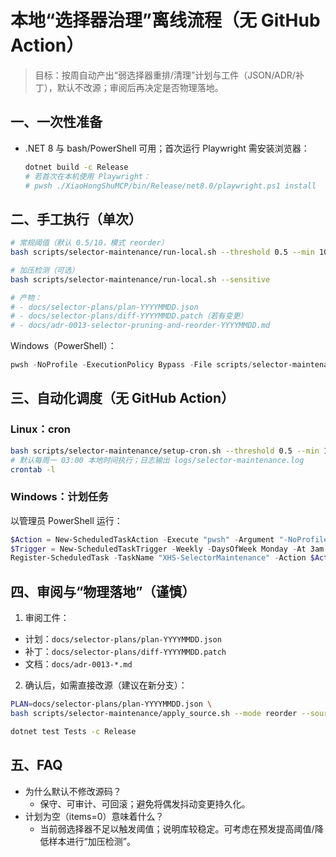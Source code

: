 # 本地“选择器治理”离线流程（无 GitHub Action）

> 目标：按周自动产出“弱选择器重排/清理”计划与工件（JSON/ADR/补丁），默认不改源；审阅后再决定是否物理落地。

## 一、一次性准备

- .NET 8 与 bash/PowerShell 可用；首次运行 Playwright 需安装浏览器：
  ```bash
  dotnet build -c Release
  # 若首次在本机使用 Playwright：
  # pwsh ./XiaoHongShuMCP/bin/Release/net8.0/playwright.ps1 install
  ```

## 二、手工执行（单次）

```bash
# 常规阈值（默认 0.5/10，模式 reorder）
bash scripts/selector-maintenance/run-local.sh --threshold 0.5 --min 10 --mode reorder

# 加压检测（可选）
bash scripts/selector-maintenance/run-local.sh --sensitive

# 产物：
# - docs/selector-plans/plan-YYYYMMDD.json
# - docs/selector-plans/diff-YYYYMMDD.patch（若有变更）
# - docs/adr-0013-selector-pruning-and-reorder-YYYYMMDD.md
```

Windows（PowerShell）：
```powershell
pwsh -NoProfile -ExecutionPolicy Bypass -File scripts/selector-maintenance/run-local.ps1 -Threshold 0.5 -MinAttempts 10 -Mode reorder -Sensitive:$false
```

## 三、自动化调度（无 GitHub Action）

### Linux：cron

```bash
bash scripts/selector-maintenance/setup-cron.sh --threshold 0.5 --min 10 --mode reorder --sensitive
# 默认每周一 03:00 本地时间执行；日志输出 logs/selector-maintenance.log
crontab -l
```

### Windows：计划任务

以管理员 PowerShell 运行：
```powershell
$Action = New-ScheduledTaskAction -Execute "pwsh" -Argument "-NoProfile -ExecutionPolicy Bypass -File `"$(Get-Item .\scripts\selector-maintenance\run-local.ps1).FullName`" -Threshold 0.5 -MinAttempts 10 -Mode reorder -Sensitive:$true"
$Trigger = New-ScheduledTaskTrigger -Weekly -DaysOfWeek Monday -At 3am
Register-ScheduledTask -TaskName "XHS-SelectorMaintenance" -Action $Action -Trigger $Trigger -Description "XHS selector maintenance weekly"
```

## 四、审阅与“物理落地”（谨慎）

1) 审阅工件：
- 计划：`docs/selector-plans/plan-YYYYMMDD.json`
- 补丁：`docs/selector-plans/diff-YYYYMMDD.patch`
- 文档：`docs/adr-0013-*.md`

2) 确认后，如需直接改源（建议在新分支）：
```bash
PLAN=docs/selector-plans/plan-YYYYMMDD.json \
bash scripts/selector-maintenance/apply_source.sh --mode reorder --source XiaoHongShuMCP/Services/DomElementManager.cs --approve I_KNOW

dotnet test Tests -c Release
```

## 五、FAQ

- 为什么默认不修改源码？
  - 保守、可审计、可回滚；避免将偶发抖动变更持久化。
- 计划为空（items=0）意味着什么？
  - 当前弱选择器不足以触发阈值；说明库较稳定。可考虑在预发提高阈值/降低样本进行“加压检测”。
